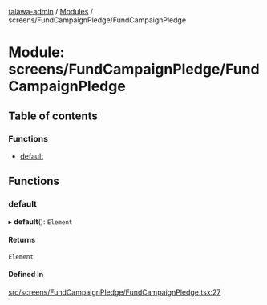 [talawa-admin](../README.md) / [Modules](../modules.md) / screens/FundCampaignPledge/FundCampaignPledge

# Module: screens/FundCampaignPledge/FundCampaignPledge

## Table of contents

### Functions

- [default](screens_FundCampaignPledge_FundCampaignPledge.md#default)

## Functions

### default

▸ **default**(): `Element`

#### Returns

`Element`

#### Defined in

[src/screens/FundCampaignPledge/FundCampaignPledge.tsx:27](https://github.com/Sahi1l-Kumar/talawa-admin/blob/3d595e8/src/screens/FundCampaignPledge/FundCampaignPledge.tsx#L27)
